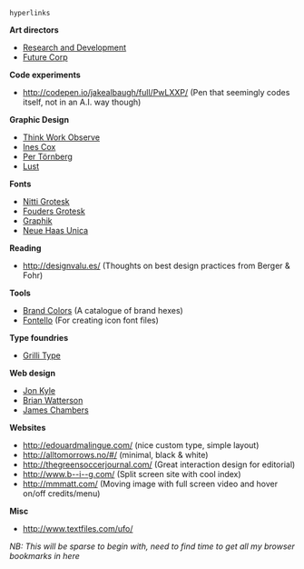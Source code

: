 ```
hyperlinks
```

__Art directors__
- [Research and Development](http://www.researchanddevelopment.se/)
- [Future Corp](http://marckremers.com/)

__Code experiments__
- http://codepen.io/jakealbaugh/full/PwLXXP/ (Pen that seemingly codes itself, not in an A.I. way though)

__Graphic Design__
- [Think Work Observe](http://t-wo.it/category/dashboard/)
- [Ines Cox](http://inescox.com/)
- [Per Törnberg](http://pertornberg.com/)
- [Lust](http://lust.nl/)

__Fonts__
- [Nitti Grotesk](http://www.webtype.com/font/nitti-grotesk-family/)
- [Fouders Grotesk](https://klim.co.nz/retail-fonts/founders-grotesk/)
- [Graphik](https://commercialtype.com/typefaces/graphik/graphik/regular)
- [Neue Haas Unica](http://www.monotype.com/libraries/neue-haas-unica/)

__Reading__
- http://designvalu.es/ (Thoughts on best design practices from Berger & Fohr)

__Tools__
- [Brand Colors](http://brandcolors.net/) (A catalogue of brand hexes)
- [Fontello](http://fontello.com/) (For creating icon font files)

__Type foundries__
- [Grilli Type](http://grillitype.com/)

__Web design__
- [Jon Kyle](http://jon-kyle.com/)
- [Brian Watterson](http://brianwatterson.com/)
- [James Chambers](http://jameschambers.co)

__Websites__
- http://edouardmalingue.com/ (nice custom type, simple layout)
- http://alltomorrows.no/#/ (minimal, black & white)
- http://thegreensoccerjournal.com/ (Great interaction design for editorial)
- http://www.b--i--g.com/ (Split screen site with cool index)
- http://mmmatt.com/ (Moving image with full screen video and hover on/off credits/menu)

__Misc__
- http://www.textfiles.com/ufo/

_NB: This will be sparse to begin with, need to find time to get all my browser bookmarks in here_
